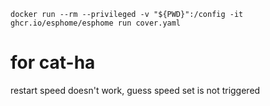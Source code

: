 ```
docker run --rm --privileged -v "${PWD}":/config -it ghcr.io/esphome/esphome run cover.yaml
```

# for cat-ha
restart speed doesn't work, guess speed set is not triggered